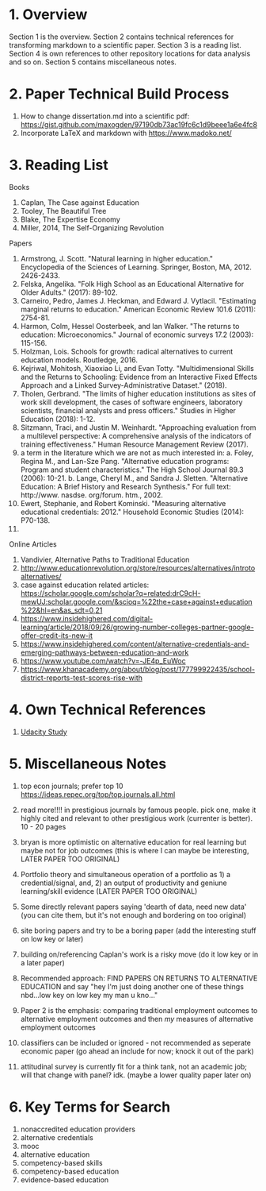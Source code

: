 # 1. Overview

Section 1 is the overview. Section 2 contains technical references for transforming markdown to a scientific paper. Section 3 is a reading list. Section 4 is own references to other repository locations for data analysis and so on. Section 5 contains miscellaneous notes.

# 2. Paper Technical Build Process

1. How to change dissertation.md into a scientific pdf: https://gist.github.com/maxogden/97190db73ac19fc6c1d9beee1a6e4fc8
2. Incorporate LaTeX and markdown with https://www.madoko.net/

# 3. Reading List

Books

1. Caplan, The Case against Education
2. Tooley, The Beautiful Tree
3. Blake, The Expertise Economy
4. Miller, 2014, The Self-Organizing Revolution

Papers

1. Armstrong, J. Scott. "Natural learning in higher education." Encyclopedia of the Sciences of Learning. Springer, Boston, MA, 2012. 2426-2433.
2. Felska, Angelika. "Folk High School as an Educational Alternative for Older Adults." (2017): 89-102.
3. Carneiro, Pedro, James J. Heckman, and Edward J. Vytlacil. "Estimating marginal returns to education." American Economic Review 101.6 (2011): 2754-81.
4. Harmon, Colm, Hessel Oosterbeek, and Ian Walker. "The returns to education: Microeconomics." Journal of economic surveys 17.2 (2003): 115-156.
5. Holzman, Lois. Schools for growth: radical alternatives to current education models. Routledge, 2016.
6. Kejriwal, Mohitosh, Xiaoxiao Li, and Evan Totty. "Multidimensional Skills and the Returns to Schooling: Evidence from an Interactive Fixed Effects Approach and a Linked Survey-Administrative Dataset." (2018).
7. Tholen, Gerbrand. "The limits of higher education institutions as sites of work skill development, the cases of software engineers, laboratory scientists, financial analysts and press officers." Studies in Higher Education (2018): 1-12.
8. Sitzmann, Traci, and Justin M. Weinhardt. "Approaching evaluation from a multilevel perspective: A comprehensive analysis of the indicators of training effectiveness." Human Resource Management Review (2017).
9. a term in the literature which we are not as much interested in: 
   a. Foley, Regina M., and Lan-Sze Pang. "Alternative education programs: Program and student characteristics." The High School Journal 89.3 (2006): 10-21.
   b. Lange, Cheryl M., and Sandra J. Sletten. "Alternative Education: A Brief History and Research Synthesis." For full text: http://www. nasdse. org/forum. htm., 2002.
10. Ewert, Stephanie, and Robert Kominski. "Measuring alternative educational credentials: 2012." Household Economic Studies (2014): P70-138.
11. 

Online Articles 

1. Vandivier, Alternative Paths to Traditional Education
2. http://www.educationrevolution.org/store/resources/alternatives/introtoalternatives/
3. case against education related articles: https://scholar.google.com/scholar?q=related:drC9cH-mewUJ:scholar.google.com/&scioq=%22the+case+against+education%22&hl=en&as_sdt=0,21
4. https://www.insidehighered.com/digital-learning/article/2018/09/26/growing-number-colleges-partner-google-offer-credit-its-new-it
5. https://www.insidehighered.com/content/alternative-credentials-and-emerging-pathways-between-education-and-work
6. https://www.youtube.com/watch?v=-JE4p_EuWoc
7. https://www.khanacademy.org/about/blog/post/177799922435/school-district-reports-test-scores-rise-with

# 4. Own Technical References

1. [Udacity Study](https://github.com/Vandivier/data-science-practice/tree/master/stata/udacity-exploratory-analysis)

# 5. Miscellaneous Notes

1. top econ journals; prefer top 10 https://ideas.repec.org/top/top.journals.all.html

2. read more!!!! in prestigious journals by famous people. pick one, make it highly cited and relevant to other prestigious work (currenter is better). 10 - 20 pages

3. bryan is more optimistic on alternative education for real learning but maybe not for job outcomes (this is where I can maybe be interesting, LATER PAPER TOO ORIGINAL)

4. Portfolio theory and simultaneous operation of a portfolio as 1) a credential/signal, and, 2) an output of productivity and geniune learning/skill evidence (LATER PAPER TOO ORIGINAL)

5. Some directly relevant papers saying 'dearth of data, need new data' (you can cite them, but it's not enough and bordering on too original)

6. site boring papers and try to be a boring paper (add the interesting stuff on low key or later)

7. building on/referencing Caplan's work is a risky move (do it low key or in a later paper)

8. Recommended approach: FIND PAPERS ON RETURNS TO ALTERNATIVE EDUCATION and say "hey I'm just doing another one of these things nbd...low key on low key my man u kno..."

9. Paper 2 is the emphasis: comparing traditional employment outcomes to alternative employment outcomes and then *my* measures of alternative employment outcomes

10. classifiers can be included or ignored - not recommended as seperate economic paper (go ahead an include for now; knock it out of the park)

11. attitudinal survey is currently fit for a think tank, not an academic job; will that change with panel? idk. (maybe a lower quality paper later on)

# 6. Key Terms for Search

1. nonaccredited education providers
2. alternative credentials
3. mooc
4. alternative education
5. competency-based skills
6. competency-based education
7. evidence-based education
